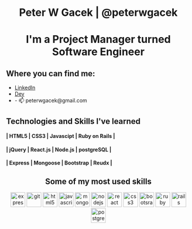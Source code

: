 

<h1 align="center">
 Peter W Gacek | @peterwgacek
  </h1>
  
  
  <h1 align="center">
 I'm a Project Manager turned Software Engineer
  </h1>

<h2> Where you can find me:</h2>


<ul>
  <li>
    <a href = "https://www.linkedin.com/in/peter-gacek-6227b3111/"> LinkedIn </a>
  </li>
    <li>
    <a href = "https://dev.to/peterwgacek"> Dev </a>
  </li>
 <li>
 - 📫  peterwgacek@gmail.com
 </li>
  </ul>
  
  <h2>Technologies and Skills I've learned </h2>
<h4>| HTML5 | CSS3 | Javascipt | Ruby on Rails |</h4>
<h4> | jQuery | React.js | Node.js | postgreSQL | </h4> 
<h4> | Express | Mongoose | Bootstrap | Reudx | </h4> 


<h2 align="center">Some of my most used skills</h2>
<p align="center"><img src="https://icongr.am/devicon/express-original-wordmark.svg?size=128&color=currentColor" alt="express" width="40" height="40"/> <img src="https://www.vectorlogo.zone/logos/git-scm/git-scm-icon.svg" alt="git" width="40" height="40"/> <img src="https://icongr.am/devicon/html5-original.svg?size=128&color=currentColor" alt="html5" width="40" height="40"/> <img src="https://icongr.am/devicon/javascript-original.svg?size=128&color=currentColor" alt="javascript" width="40" height="40"/> <img src="https://icongr.am/devicon/mongodb-original-wordmark.svg?size=128&color=currentColor" alt="mongodb" width="40" height="40"/> <img src="https://icongr.am/devicon/nodejs-original.svg?size=128&color=currentColor" alt="nodejs" width="40" height="40"/> <img src="https://icongr.am/devicon/react-original.svg?size=128&color=currentColor" alt="react" width="40" height="40"/> <img src="https://icongr.am/devicon/css3-original.svg?size=128&color=currentColor" alt="css3" width="40" height="40"/> <img src="https://camo.githubusercontent.com/bec2c92468d081617cb3145a8f3d8103e268bca400f6169c3a68dc66e05c971e/68747470733a2f2f76352e676574626f6f7473747261702e636f6d2f646f63732f352e302f6173736574732f6272616e642f626f6f7473747261702d6c6f676f2d736861646f772e706e67" alt="bootsrap" width="40" height="40"/> <img src="https://icongr.am/devicon/ruby-original.svg?size=128&color=currentColor" alt="ruby" width="40" height="40"/> <img src="https://icongr.am/devicon/rails-plain-wordmark.svg?size=128&color=b21f1f" alt="rails" width="40" height="40"/> <img src="https://icongr.am/devicon/postgresql-original.svg?size=128&color=currentColor" alt="postgreSQL" width="40" height="40"/></p>

<!--
**peterwgacek/peterwgacek** is a ✨ _special_ ✨ repository because its `README.md` (this file) appears on your GitHub profile.

Here are some ideas to get you started:

- 🔭 I’m currently working on ...
- 🌱 I’m currently learning ...
- 👯 I’m looking to collaborate on ...
- 🤔 I’m looking for help with ...
- 💬 Ask me about ...
- 📫 How to reach me: ...
- 😄 Pronouns: ...
- ⚡ Fun fact: ...
-->
